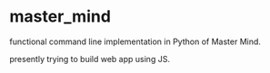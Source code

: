 master_mind
===========

functional command line implementation in Python of Master Mind.

presently trying to build web app using JS.
